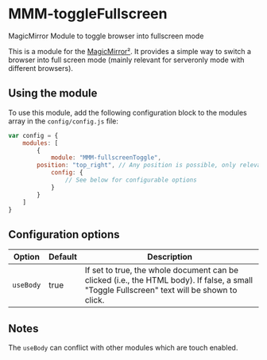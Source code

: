 # MMM-toggleFullscreen
MagicMirror Module to toggle browser into fullscreen mode

This is a module for the [MagicMirror²](https://github.com/MichMich/MagicMirror/). It provides a simple way to switch a browser into full screen mode (mainly relevant for serveronly mode with different browsers).


## Using the module

To use this module, add the following configuration block to the modules array in the `config/config.js` file:
```js
var config = {
    modules: [
        {
            module: "MMM-fullscreenToggle",
	    position: "top_right", // Any position is possible, only relevant if useBody is not set
            config: {
                // See below for configurable options
            }
        }
    ]
}
```

## Configuration options

| Option    | Default  | Description
|-----------|----------|------------
| `useBody` | true     | If set to true, the whole document can be clicked (i.e., the HTML body). If false, a small "Toggle Fullscreen" text will be shown to click. 


## Notes

The `useBody` can conflict with other modules which are touch enabled. 